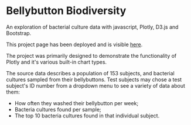 # Bellybutton Biodiversity
An exploration of bacterial culture data with javascript, Plotly, D3.js and Bootstrap.

This project page has been deployed and is visible [here](https://arttucker.github.io/bellybutton_biology/).

The project was primarily designed to demonstrate the functionality of Plotly and it's various built-in chart types.

The source data describes a population of 153 subjects, and bacterial cultures sampled from their bellybuttons. Test subjects may chose a test subject's ID number from a dropdown menu to see a variety of data about them:
- How often they washed their bellybutton per week;
- Bacteria cultures found per sample;
- The top 10 bacteria cultures found in that individual subject.